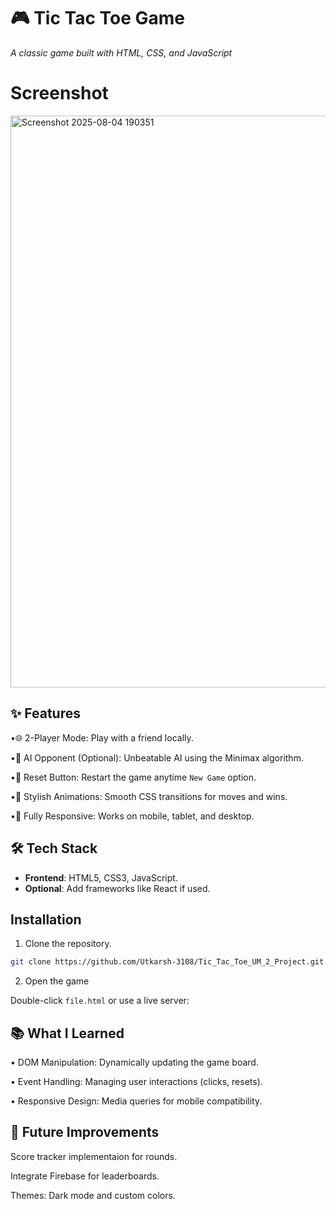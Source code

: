 # 🎮 Tic Tac Toe Game  
*A classic game built with HTML, CSS, and JavaScript*  

# Screenshot
<img width="719" height="915" alt="Screenshot 2025-08-04 190351" src="https://github.com/user-attachments/assets/ca21e01f-dd70-4819-b257-684aa36deef7" />

## ✨ Features  
•🌐 2-Player Mode: Play with a friend locally.

•🤖 AI Opponent (Optional): Unbeatable AI using the Minimax algorithm.

•🔁 Reset Button: Restart the game anytime ```New Game``` option.

•🎨 Stylish Animations: Smooth CSS transitions for moves and wins.

•📱 Fully Responsive: Works on mobile, tablet, and desktop.

## 🛠️ Tech Stack
- **Frontend**: HTML5, CSS3, JavaScript.  
- **Optional**: Add frameworks like React if used.

## Installation  
1. Clone the repository.
```bash  
git clone https://github.com/Utkarsh-3108/Tic_Tac_Toe_UM_2_Project.git
```

2. Open the game

Double-click ```file.html``` or use a live server:

## 📚 What I Learned
• DOM Manipulation: Dynamically updating the game board.

• Event Handling: Managing user interactions (clicks, resets).

• Responsive Design: Media queries for mobile compatibility.

## 🔮 Future Improvements
Score tracker implementaion for rounds.

Integrate Firebase for leaderboards.

Themes: Dark mode and custom colors.
